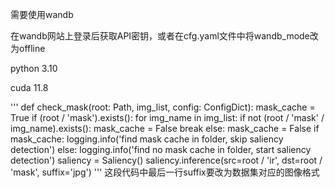 需要使用wandb

在wandb网站上登录后获取API密钥，或者在cfg.yaml文件中将wandb_mode改为offline


python 3.10

cuda 11.8


'''
def check_mask(root: Path, img_list, config: ConfigDict):
    mask_cache = True
    if (root / 'mask').exists():
        for img_name in img_list:
            if not (root / 'mask' / img_name).exists():
                mask_cache = False
                break
    else:
        mask_cache = False
    if mask_cache:
        logging.info('find mask cache in folder, skip saliency detection')
    else:
        logging.info('find no mask cache in folder, start saliency detection')
        saliency = Saliency()
        saliency.inference(src=root / 'ir', dst=root / 'mask', suffix='jpg')
'''
这段代码中最后一行suffix要改为数据集对应的图像格式
